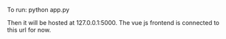 To run:
python app.py

Then it will be hosted at 127.0.0.1:5000. The vue js frontend is connected to this url for now. 